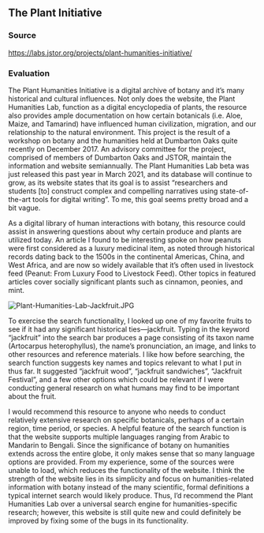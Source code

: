 ## The Plant Initiative

### Source

https://labs.jstor.org/projects/plant-humanities-initiative/


### Evaluation

The Plant Humanities Initiative is a digital archive of botany and it’s many historical and cultural influences. Not only does the website, the Plant Humanities Lab, function as a digital encyclopedia of plants, the resource also provides ample documentation on how certain botanicals (i.e. Aloe, Maize, and Tamarind) have influenced human civilization, migration, and our relationship to the natural environment. This project is the result of a workshop on botany and the humanities held at Dumbarton Oaks quite recently on December 2017. An advisory committee for the project, comprised of members of Dumbarton Oaks and JSTOR, maintain the information and website semiannually. The Plant Humanities Lab beta was just released this past year in March 2021, and its database will continue to grow, as its website states that its goal is to assist “researchers and students [to] construct complex and compelling narratives using state-of-the-art tools for digital writing”. To me, this goal seems pretty broad and a bit vague. 

As a digital library of human interactions with botany, this resource could assist in answering questions about why certain produce and plants are utilized today. An article I found to be interesting spoke on how peanuts were first considered as a luxury medicinal item, as noted through historical records dating back to the 1500s in the continental Americas, China, and West Africa, and are now so widely available that it’s often used in livestock feed (Peanut: From Luxury Food to Livestock Feed). Other topics in featured articles cover socially significant plants such as cinnamon, peonies, and mint. 





![Plant-Humanities-Lab-Jackfruit.JPG](attachment:Plant-Humanities-Lab-Jackfruit.JPG)


To exercise the search functionality, I looked up one of my favorite fruits to see if it had any significant historical ties—jackfruit. Typing in the keyword “jackfruit” into the search bar produces a page consisting of its taxon name (Artocarpus heterophyllus), the name’s pronunciation, an image, and links to other resources and reference materials. I like how before searching, the search function suggests key names and topics relevant to what I put in thus far. It suggested “jackfruit wood”, “jackfruit sandwiches”, “Jackfruit Festival”, and a few other options which could be relevant if I were conducting general research on what humans may find to be important about the fruit. 

I would recommend this resource to anyone who needs to conduct relatively extensive research on specific botanicals, perhaps of a certain region, time period, or species. A helpful feature of the search function is that the website supports multiple languages ranging from Arabic to Mandarin to Bengali. Since the significance of botany on humanities extends across the entire globe, it only makes sense that so many language options are provided. From my experience, some of the sources were unable to load, which reduces the functionality of the website. I think the strength of the website lies in its simplicity and focus on humanities-related information with botany instead of the many scientific, formal definitions a typical internet search would likely produce. Thus, I’d recommend the Plant Humanities Lab over a universal search engine for humanities-specific research; however, this website is still quite  new and could definitely be improved by fixing some of the bugs in its functionality. 



```python

```
